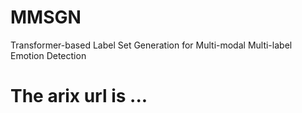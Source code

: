 # MMSGN
Transformer-based Label Set Generation for Multi-modal Multi-label Emotion Detection

# The arix url is ...
